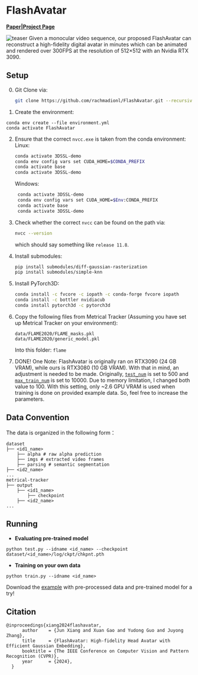 # FlashAvatar
**[Paper](https://arxiv.org/abs/2312.02214)|[Project Page](https://ustc3dv.github.io/FlashAvatar/)**

![teaser](exhibition/teaser.png)
Given a monocular video sequence, our proposed FlashAvatar can reconstruct a high-fidelity digital avatar in minutes which can be animated and rendered over 300FPS at the resolution of 512×512 with an Nvidia RTX 3090.

## Setup

0. Git Clone via:
    ```bash
    git clone https://github.com/rachmadionl/FlashAvatar.git --recursive
    ```

1. Create the environment:

```
conda env create --file environment.yml
conda activate FlashAvatar
```

2. Ensure that the correct `nvcc.exe` is taken from the conda environment:  
   Linux:
    ```bash
    conda activate 3DSSL-demo
    conda env config vars set CUDA_HOME=$CONDA_PREFIX
    conda activate base
    conda activate 3DSSL-demo
    ```
   Windows: 
   ```bash
    conda activate 3DSSL-demo
    conda env config vars set CUDA_HOME=$Env:CONDA_PREFIX
    conda activate base
    conda activate 3DSSL-demo
    ```
3. Check whether the correct `nvcc` can be found on the path via:
    ```bash
    nvcc --version
    ```
    which should say something like `release 11.8`.

4. Install submodules:
    ```bash
    pip install submodules/diff-gaussian-rasterization
    pip install submodules/simple-knn
    ```

5. Install PyTorch3D:
    ```bash
    conda install -c fvcore -c iopath -c conda-forge fvcore iopath
    conda install -c bottler nvidiacub
    conda install pytorch3d -c pytorch3d
    ```

6. Copy the following files from Metrical Tracker (Assuming you have set up Metrical Tracker on your environment):
    ```
    data/FLAME2020/FLAME_masks.pkl
    data/FLAME2020/generic_model.pkl
    ```
    Into this folder: `flame`

7. DONE! One Note: FlashAvatar is originally ran on RTX3090 (24 GB VRAM), while ours is RTX3080 (10 GB VRAM). With that in mind, an adjustment is needed to be made. Originally, [`test_num`](https://github.com/rachmadionl/FlashAvatar/blob/main/scene/__init__.py#L34) is set to 500 and [`max_train_num`](https://github.com/rachmadionl/FlashAvatar/blob/main/scene/__init__.py#L37) is set to 10000. Due to memory limitation, I changed both value to 100. With this setting, only ~2.6 GPU VRAM is used when training is done on provided example data. So, feel free to increase the parameters.

## Data Convention
The data is organized in the following form：
```
dataset
├── <id1_name>
    ├── alpha # raw alpha prediction
    ├── imgs # extracted video frames
    ├── parsing # semantic segmentation
├── <id2_name>
...
metrical-tracker
├── output
    ├── <id1_name>
        ├── checkpoint
    ├── <id2_name>
...
```
## Running
- **Evaluating pre-trained model**
```shell
python test.py --idname <id_name> --checkpoint dataset/<id_name>/log/ckpt/chkpnt.pth
```
-  **Training on your own data** 
```shell
python train.py --idname <id_name>
```
Download the [example](https://drive.google.com/file/d/1_WLvlmHD73jOAO178N7eX5UQqlrL2ghD/view?usp=drive_link) with pre-processed data and pre-trained model for a try!

## Citation
```
@inproceedings{xiang2024flashavatar,
      author    = {Jun Xiang and Xuan Gao and Yudong Guo and Juyong Zhang},
      title     = {FlashAvatar: High-fidelity Head Avatar with Efficient Gaussian Embedding},
      booktitle = {The IEEE Conference on Computer Vision and Pattern Recognition (CVPR)},
      year      = {2024},
  }
```
